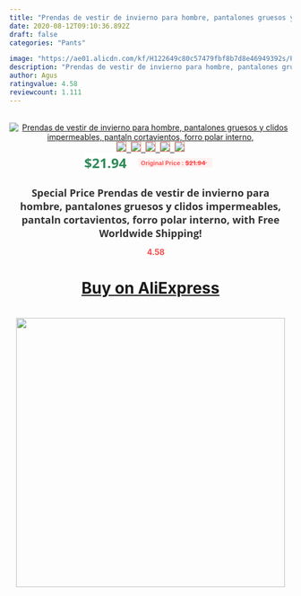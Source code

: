 ```yaml
---
title: "Prendas de vestir de invierno para hombre, pantalones gruesos y clidos impermeables, pantaln cortavientos, forro polar interno,"
date: 2020-08-12T09:10:36.892Z
draft: false
categories: "Pants"

image: "https://ae01.alicdn.com/kf/H122649c80c57479fbf8b7d8e46949392s/Prendas-de-vestir-de-invierno-para-hombre-pantalones-gruesos-y-clidos-impermeables-pantaln-cortavientos-forro-polar.jpg"
description: "Prendas de vestir de invierno para hombre, pantalones gruesos y clidos impermeables, pantaln cortavientos, forro polar interno,"
author: Agus
ratingvalue: 4.58
reviewcount: 1.111
---
```

<br>
<div style="text-align: center;">
<a href="https://s.click.aliexpress.com/e/_9iLXIN" target="_blank" rel="nofollow noopener noreferrer"><img alt="Prendas de vestir de invierno para hombre, pantalones gruesos y clidos impermeables, pantaln cortavientos, forro polar interno," class="magnifier-image" src="https://ae01.alicdn.com/kf/H122649c80c57479fbf8b7d8e46949392s/Prendas-de-vestir-de-invierno-para-hombre-pantalones-gruesos-y-clidos-impermeables-pantaln-cortavientos-forro-polar.jpg_640x640.jpg">
<br>
<img style="border:1px solid salmon" src="https://ae01.alicdn.com/kf/H122649c80c57479fbf8b7d8e46949392s/Prendas-de-vestir-de-invierno-para-hombre-pantalones-gruesos-y-clidos-impermeables-pantaln-cortavientos-forro-polar.jpg_120x120.jpg">&nbsp;&nbsp;<img style="border:1px solid salmon" src="https://ae01.alicdn.com/kf/Hcbbad934166044fd8488adf910370b02J/Prendas-de-vestir-de-invierno-para-hombre-pantalones-gruesos-y-clidos-impermeables-pantaln-cortavientos-forro-polar.jpg_120x120.jpg">&nbsp;&nbsp;<img style="border:1px solid salmon" src="https://ae01.alicdn.com/kf/H3c7aedbc6d4044f19ecfd35018f14fcfk/Prendas-de-vestir-de-invierno-para-hombre-pantalones-gruesos-y-clidos-impermeables-pantaln-cortavientos-forro-polar.jpg_120x120.jpg">&nbsp;&nbsp;<img style="border:1px solid salmon" src="https://ae01.alicdn.com/kf/H7e47ce0414b84ec4bac7dbc766c566d6Z/Prendas-de-vestir-de-invierno-para-hombre-pantalones-gruesos-y-clidos-impermeables-pantaln-cortavientos-forro-polar.jpg_120x120.jpg">&nbsp;&nbsp;<img style="border:1px solid salmon" src="https://ae01.alicdn.com/kf/H1b5b792e6e6e4fccbb444ba2d4495f3em/Prendas-de-vestir-de-invierno-para-hombre-pantalones-gruesos-y-clidos-impermeables-pantaln-cortavientos-forro-polar.jpg_120x120.jpg"></a></div><br0>
<div style="text-align: center;"><span style="background-color: white; border: 0px; box-sizing: border-box; color: seagreen; display: inline-block; font-family: &quot;open sans&quot; , &quot;arial&quot; , &quot;helvetica&quot; , sans-serif , &quot;heiti&quot;; font-size: 24px; font-stretch: inherit; font-weight: 700; line-height: inherit; margin: 0px 10px 0px 0px; padding: 0px; vertical-align: middle;">$21.94 </span>
<span style="background: rgb(255 , 241 , 241); border-radius: 3px; border: 0px; box-sizing: border-box; color: #ff4747; display: inline-block; font-family: inherit; font-size: 12px; font-stretch: inherit; font-style: inherit; font-variant: inherit; font-weight: 600; line-height: inherit; margin: 0px; padding: 2px 5px; transform: scale(0.9); vertical-align: middle;">Original Price : <b style="text-decoration: line-through;">$21.94 </b> &nbsp;&nbsp;</span></div>
<h1 style="color: #333333; display: inline-block; font-family: &quot;open sans&quot; , &quot;arial&quot; , &quot;helvetica&quot; , sans-serif , &quot;heiti&quot;; font-size: 18px; font-stretch: inherit; font-weight: 700; text-align: center;">Special Price Prendas de vestir de invierno para hombre, pantalones gruesos y clidos impermeables, pantaln cortavientos, forro polar interno, with Free Worldwide Shipping!</h1>
<div style="color: #ff4747; text-align: center;">
<img src="https://4.bp.blogspot.com/-M0ZcTcb-5uY/XleCXlxnR4I/AAAAAAAAAEc/OrjgMkXV1oMQFaCRZj5HQwOCBcu3w1FegCPcBGAYYCw/s1600/star.png" style="height: 15px;">&nbsp;<b>4.58</b></div>
<div class="button_cont" align="center"><a class="buynow_a" href="https://s.click.aliexpress.com/e/_9iLXIN" target="_blank" rel="nofollow noopener noreferrer"><H1>Buy on AliExpress</H1></a></div><br>
<div class="separator" style="clear: both; text-align: center;">
<img src="https://lh3.googleusercontent.com/-pTy5HemUv9M/XlePHvY0dAI/AAAAAAAAAE4/0nX5iRUoIWY8eMW9Dpxeirr157OZliDIgCLcBGAsYHQ/s1600/badge.gif" width="480">
</div>

